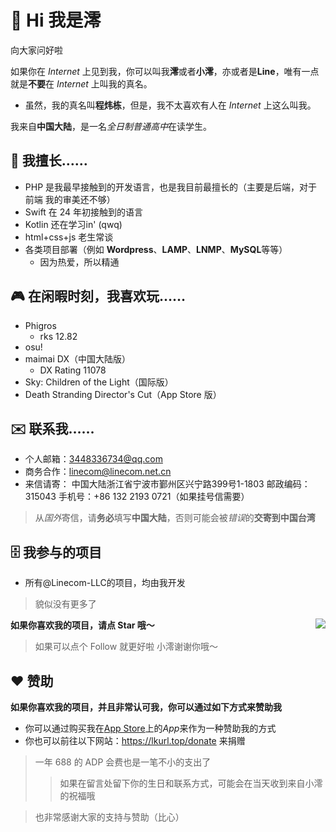 # 👋 Hi 我是澪
向大家问好啦

如果你在 *Internet* 上见到我，你可以叫我**澪**或者**小澪**，亦或者是**Line**，唯有一点就是**不要**在 *Internet* 上叫我的真名。
- 虽然，我的真名叫**程炜栋**，但是，我不太喜欢有人在 *Internet* 上这么叫我。

我来自**中国大陆**，是一名*全日制普通高中*在读学生。

## 📄 我擅长……
- PHP 是我最早接触到的开发语言，也是我目前最擅长的（主要是后端，对于前端 我的审美还不够）
- Swift 在 24 年初接触到的语言
- Kotlin 还在学习in' (qwq)
- html+css+js 老生常谈
- 各类项目部署（例如 **Wordpress**、**LAMP**、**LNMP**、**MySQL**等等）
    - 因为热爱，所以精通
## 🎮 在闲暇时刻，我喜欢玩……
- Phigros
  - rks 12.82
- osu!
- maimai DX（中国大陆版）
  - DX Rating 11078
- Sky: Children of the Light（国际版）
- Death Stranding Director's Cut（App Store 版）
## ✉️ 联系我……
- 个人邮箱：<a href="mailto:3448336734@qq.com">3448336734@qq.com</a>
- 商务合作：<a href="mailto:linecom@linecom.net.cn">linecom@linecom.net.cn</a>
- 来信请寄： 中国大陆浙江省宁波市鄞州区兴宁路399号1-1803 邮政编码：315043 手机号：+86 132 2193 0721（如果挂号信需要）
> 从*国外*寄信，请**务必**填写**中国大陆**，否则可能会被*错误*的**交寄到中国台湾**
## 🗄️ 我参与的项目
- 所有@Linecom-LLC的项目，均由我开发
> 貌似没有更多了

<img align="right" src="https://github-readme-stats.vercel.app/api?username=Linecom233&show_icons=true&icon_color=CE1D2D&text_color=718096&bg_color=ffffff&hide_title=true" />

**如果你喜欢我的项目，请点 Star 哦～**
> 如果可以点个 Follow 就更好啦
> 小澪谢谢你哦～

## ❤️ 赞助
**如果你喜欢我的项目，并且非常认可我，你可以通过如下方式来赞助我**
- 你可以通过购买我在<a href="https://apps.apple.com/developer/id1734130326">App Store</a>上的*App*来作为一种赞助我的方式
- 你也可以前往以下网站：https://lkurl.top/donate 来捐赠
> 一年 688 的 ADP 会费也是一笔不小的支出了
>> 如果在留言处留下你的生日和联系方式，可能会在当天收到来自小澪的祝福哦

> 也非常感谢大家的支持与赞助（比心）

<!---
EBT01/EBT01 is a ✨ special ✨ repository because its `README.md` (this file) appears on your GitHub profile.
You can click the Preview link to take a look at your changes.
--->
